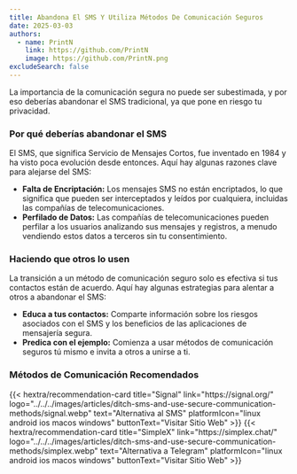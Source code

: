 ```yaml
---
title: Abandona El SMS Y Utiliza Métodos De Comunicación Seguros
date: 2025-03-03
authors:
  - name: PrintN
    link: https://github.com/PrintN
    image: https://github.com/PrintN.png
excludeSearch: false
---
```


La importancia de la comunicación segura no puede ser subestimada, y por eso deberías abandonar el SMS tradicional, ya que pone en riesgo tu privacidad.

### Por qué deberías abandonar el SMS

El SMS, que significa Servicio de Mensajes Cortos, fue inventado en 1984 y ha visto poca evolución desde entonces. Aquí hay algunas razones clave para alejarse del SMS:

- **Falta de Encriptación:** Los mensajes SMS no están encriptados, lo que significa que pueden ser interceptados y leídos por cualquiera, incluidas las compañías de telecomunicaciones.
- **Perfilado de Datos:** Las compañías de telecomunicaciones pueden perfilar a los usuarios analizando sus mensajes y registros, a menudo vendiendo estos datos a terceros sin tu consentimiento.

### Haciendo que otros lo usen

La transición a un método de comunicación seguro solo es efectiva si tus contactos están de acuerdo. Aquí hay algunas estrategias para alentar a otros a abandonar el SMS:

- **Educa a tus contactos:** Comparte información sobre los riesgos asociados con el SMS y los beneficios de las aplicaciones de mensajería segura.
- **Predica con el ejemplo:** Comienza a usar métodos de comunicación seguros tú mismo e invita a otros a unirse a ti.

### Métodos de Comunicación Recomendados

<div class="recommendations">
  <div class="grid">
    {{< hextra/recommendation-card title="Signal" link="https://signal.org/" logo="../../../images/articles/ditch-sms-and-use-secure-communication-methods/signal.webp" text="Alternativa al SMS" platformIcon="linux android ios macos windows" buttonText="Visitar Sitio Web" >}}
    {{< hextra/recommendation-card title="SimpleX" link="https://simplex.chat/" logo="../../../images/articles/ditch-sms-and-use-secure-communication-methods/simplex.webp" text="Alternativa a Telegram" platformIcon="linux android ios macos windows" buttonText="Visitar Sitio Web" >}}
  </div>
</div>
